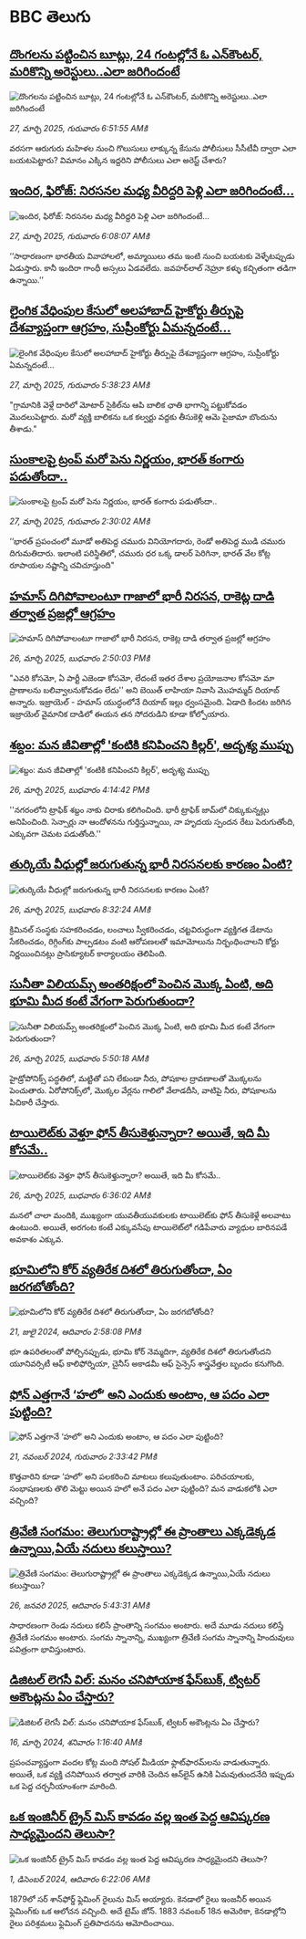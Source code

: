 # BBC తెలుగు## [దొంగలను పట్టించిన బూట్లు, 24 గంటల్లోనే ఓ ఎన్‌కౌంటర్, మరికొన్ని అరెస్టులు..ఎలా జరిగిందంటే](https://www.bbc.com/telugu/articles/ckg85n863nlo?at_campaign=githubrss)![దొంగలను పట్టించిన బూట్లు, 24 గంటల్లోనే ఓ ఎన్‌కౌంటర్, మరికొన్ని అరెస్టులు..ఎలా జరిగిందంటే](https://ichef.bbci.co.uk/ace/standard/240/cpsprodpb/a424/live/b2c4df70-0a55-11f0-a4e7-c7ed371222d2.png)_27, మార్చి 2025, గురువారం 6:51:55 AMకి_వరసగా ఆరుగురు మహిళల నుంచి గొలుసులు లాక్కున్న కేసును పోలీసులు సీసీటీవీ ద్వారా ఎలా బయటపెట్టారు? విమానం ఎక్కిన ఇద్దరిని పోలీసులు ఎలా అరెస్ట్ చేశారు?## [ఇందిర, ఫిరోజ్: నిరసనల మధ్య వీరిద్దరి పెళ్లి ఎలా జరిగిందంటే...](https://www.bbc.com/telugu/articles/c78e2wq52g4o?at_campaign=githubrss)![ఇందిర, ఫిరోజ్: నిరసనల మధ్య వీరిద్దరి పెళ్లి ఎలా జరిగిందంటే...](https://ichef.bbci.co.uk/ace/standard/240/cpsprodpb/e09b/live/e1358c50-0a5b-11f0-88b7-5556e7b55c5e.jpg)_27, మార్చి 2025, గురువారం 6:08:07 AMకి_‘‘సాధారణంగా భారతీయ వివాహాలలో, అమ్మాయిలు తమ ఇంటి నుంచి బయటకు వెళ్ళేటప్పుడు ఏడుస్తారు. కానీ ఇందిరా గాంధీ అస్సలు ఏడవలేదు. జవహర్‌లాల్ నెహ్రూ కళ్ళు  కచ్చితంగా తడిగా ఉన్నాయి.’’## [లైంగిక వేధింపుల కేసులో అలహాబాద్ హైకోర్టు తీర్పుపై దేశవ్యాప్తంగా ఆగ్రహం,  సుప్రీంకోర్టు ఏమన్నదంటే...](https://www.bbc.com/telugu/articles/cd921y4qj7wo?at_campaign=githubrss)![లైంగిక వేధింపుల కేసులో అలహాబాద్ హైకోర్టు తీర్పుపై దేశవ్యాప్తంగా ఆగ్రహం,  సుప్రీంకోర్టు ఏమన్నదంటే...](https://ichef.bbci.co.uk/ace/standard/240/cpsprodpb/d336/live/745d9b70-0ab7-11f0-9862-a9a842fe5e0b.jpg)_27, మార్చి 2025, గురువారం 5:38:23 AMకి_"గ్రామానికి వెళ్లే దారిలో మోటార్ సైకిల్‌ను ఆపి బాలిక ఛాతి భాగాన్ని పట్టుకోవడం మొదలుపెట్టారు. మరో వ్యక్తి బాలికను ఒక కల్వర్టు వద్దకు తీసుకెళ్లి ఆమె పైజామా బొందును తీశాడు."## [సుంకాలపై ట్రంప్ మరో పెను నిర్ణయం, భారత్‌ కంగారు పడుతోందా..](https://www.bbc.com/telugu/articles/czx79kle3x6o?at_campaign=githubrss)![సుంకాలపై ట్రంప్ మరో పెను నిర్ణయం, భారత్‌ కంగారు పడుతోందా..](https://ichef.bbci.co.uk/ace/standard/240/cpsprodpb/d3c4/live/03f84ae0-0a5f-11f0-88b7-5556e7b55c5e.jpg)_27, మార్చి 2025, గురువారం 2:30:02 AMకి_‘‘భారత్ ప్రపంచంలో మూడో అతిపెద్ద చమురు వినియోగదారు, రెండో అతిపెద్ద ముడి చమురు దిగుమతిదారు. ఇలాంటి పరిస్థితిలో, చమురు ధర ఒక్క డాలర్ పెరిగినా, భారత్ వేల కోట్ల రూపాయల నష్టాన్ని చవిచూస్తుంది"## [హమాస్ దిగిపోవాలంటూ గాజాలో భారీ నిరసన, రాకెట్ల దాడి తర్వాత ప్రజల్లో ఆగ్రహం](https://www.bbc.com/telugu/articles/cwyn0grnwx1o?at_campaign=githubrss)![హమాస్ దిగిపోవాలంటూ గాజాలో భారీ నిరసన, రాకెట్ల దాడి తర్వాత ప్రజల్లో ఆగ్రహం](https://ichef.bbci.co.uk/ace/standard/240/cpsprodpb/f68b/live/67bd7040-0a38-11f0-80d5-ff7a1f4f7e48.jpg)_26, మార్చి 2025, బుధవారం 2:50:03 PMకి_"ఎవరి కోసమో, ఏ పార్టీ ఎజెండా కోసమో, లేదంటే ఇతర దేశాల ప్రయోజనాల కోసమో మా ప్రాణాలను బలివ్వాలనుకోవడం లేదు'' అని బెయిత్ లాహియా నివాసి మొహమ్మద్ దియాబ్ అన్నారు. ఇజ్రాయెల్ - హమాస్ యుద్ధంలోనే దియాబ్ ఇల్లు ధ్వంసమైంది. ఏడాది కిందట జరిగిన ఇజ్రాయెల్ వైమానిక దాడిలో ఈయన తన సోదరుడిని కూడా కోల్పోయారు.## [శబ్దం: మన జీవితాల్లో 'కంటికి కనిపించని కిల్లర్', అదృశ్య ముప్పు](https://www.bbc.com/telugu/articles/c5y0l70qg47o?at_campaign=githubrss)![శబ్దం: మన జీవితాల్లో 'కంటికి కనిపించని కిల్లర్', అదృశ్య ముప్పు](https://ichef.bbci.co.uk/ace/standard/240/cpsprodpb/946b/live/f26acd40-0a5c-11f0-a11e-e35bec1405a8.jpg)_26, మార్చి 2025, బుధవారం 4:14:42 PMకి_''నగరంలోని ట్రాఫిక్ శబ్దం నాకు చిరాకు కలిగించింది. భారీ ట్రాఫిక్ జామ్‌లో చిక్కుకున్నట్లు అనిపించింది. సెన్సార్లు నా ఆందోళనను గుర్తిస్తున్నాయి, నా హృదయ స్పందన రేటు పెరుగుతోంది, ఎక్కువగా చెమట పడుతోంది.''## [తుర్కియే వీధుల్లో జరుగుతున్న భారీ నిరసనలకు కారణం ఏంటి?](https://www.bbc.com/telugu/articles/cly64mmn9rgo?at_campaign=githubrss)![తుర్కియే వీధుల్లో జరుగుతున్న భారీ నిరసనలకు కారణం ఏంటి?](https://ichef.bbci.co.uk/ace/standard/240/cpsprodpb/5e6e/live/ac7c2880-0a1e-11f0-97d3-37df2b293ed1.jpg)_26, మార్చి 2025, బుధవారం 8:32:24 AMకి_క్రిమినల్ సంస్థకు సహకరించడం, లంచాలు స్వీకరించడం, చట్టవిరుద్ధంగా వ్యక్తిగత డేటాను సేకరించడం, రిగ్గింగ్‌కు పాల్పడటం వంటి ఆరోపణలతో ఇమామోలును నిర్బంధించాలని కోర్టు నిర్ణయించినట్లు ప్రాసిక్యూటర్ కార్యాలయం తెలిపింది.## [సునీతా విలియమ్స్ అంతరిక్షంలో పెంచిన మొక్క ఏంటి, అది భూమి మీద కంటే వేగంగా పెరుగుతుందా?](https://www.bbc.com/telugu/articles/c1mn43gmj39o?at_campaign=githubrss)![సునీతా విలియమ్స్ అంతరిక్షంలో పెంచిన మొక్క ఏంటి, అది భూమి మీద కంటే వేగంగా పెరుగుతుందా?](https://ichef.bbci.co.uk/ace/standard/240/cpsprodpb/931a/live/71e4f570-0966-11f0-94d4-6f954f5dcfa3.jpg)_26, మార్చి 2025, బుధవారం 5:50:18 AMకి_హైడ్రోపోనిక్స్‌ పద్ధతిలో, మట్టితో పని లేకుండా నీరు, పోషకాల ద్రావణాలతో మొక్కలను పెంచుతారు. ఏరోపోనిక్స్‌లో, మొక్కల వేర్లను గాలిలో వేలాడదీసి, వాటిపై నీరు, పోషకాలను పిచికారీ చేస్తారు.## [టాయిలెట్‌‌‌కు వెళ్తూ ఫోన్ తీసుకెళ్తున్నారా? అయితే, ఇది మీ కోసమే..](https://www.bbc.com/telugu/articles/cdxq3wkxw4vo?at_campaign=githubrss)![టాయిలెట్‌‌‌కు వెళ్తూ ఫోన్ తీసుకెళ్తున్నారా? అయితే, ఇది మీ కోసమే..](https://ichef.bbci.co.uk/ace/standard/240/cpsprodpb/0fbd/live/d348f780-097a-11f0-88b7-5556e7b55c5e.jpg)_26, మార్చి 2025, బుధవారం 6:36:02 AMకి_మనలో చాలా మందికి, ముఖ్యంగా యువతీయువకులకు టాయిలెట్‌కు ఫోన్ తీసుకెళ్లే అలవాటు ఉంటుంది. అయితే, అరగంట కంటే ఎక్కువసేపు టాయిలెట్‌లో గడిపేవారు వ్యాధుల బారినపడే అవకాశం ఎక్కువ.## [భూమిలోని కోర్ వ్యతిరేక దిశలో తిరుగుతోందా, ఏం జరగబోతోంది?](https://www.bbc.com/telugu/articles/crgr7rnd7g4o?at_campaign=githubrss)![భూమిలోని కోర్ వ్యతిరేక దిశలో తిరుగుతోందా, ఏం జరగబోతోంది?](https://ichef.bbci.co.uk/ace/standard/240/cpsprodpb/cc28/live/4457bc00-3ec3-11ef-b2f4-77406157b906.jpg)_21, జులై 2024, ఆదివారం 2:58:08 PMకి_భూ ఉపరితలంతో పోల్చినప్పుడు, భూమి కోర్ నెమ్మదిగా, వ్యతిరేక దిశలో తిరుగుతోందని యూనివర్సిటీ ఆఫ్ కాలిఫోర్నియా, చైనీస్ అకాడమీ ఆఫ్ సైన్సెస్‌ శాస్త్రవేత్తల బృందం కనుగొంది.## [ఫోన్ ఎత్తగానే ‘హలో’ అని ఎందుకు అంటాం, ఆ పదం ఎలా పుట్టింది?](https://www.bbc.com/telugu/articles/cgj7x7gdjq4o?at_campaign=githubrss)![ఫోన్ ఎత్తగానే ‘హలో’ అని ఎందుకు అంటాం, ఆ పదం ఎలా పుట్టింది?](https://ichef.bbci.co.uk/ace/standard/240/cpsprodpb/0618/live/7a20ebb0-a807-11ef-b21e-5359bd56d02f.jpg)_21, నవంబర్ 2024, గురువారం 2:33:42 PMకి_కొత్తవారిని కూడా ‘హలో’ అని పలకరించి మాటలు కలుపుతుంటాం.  పరిచయాలకు, సంభాషణలకు తొలి మెట్టు అయిన హలో అనే పదం ఎలా పుట్టింది? మన వాడుకలోకి ఎలా వచ్చింది?## [త్రివేణి సంగమం: తెలుగురాష్ట్రాల్లో ఈ ప్రాంతాలు ఎక్కడెక్కడ ఉన్నాయి,ఏయే నదులు కలుస్తాయి? ](https://www.bbc.com/telugu/articles/cz7elrr17jeo?at_campaign=githubrss)![త్రివేణి సంగమం: తెలుగురాష్ట్రాల్లో ఈ ప్రాంతాలు ఎక్కడెక్కడ ఉన్నాయి,ఏయే నదులు కలుస్తాయి? ](https://ichef.bbci.co.uk/ace/standard/240/cpsprodpb/9dad/live/7f50e780-da42-11ef-a37f-eba91255dc3d.jpg)_26, జనవరి 2025, ఆదివారం 5:43:31 AMకి_సాధారణంగా రెండు నదులు కలిసే ప్రాంతాన్ని సంగమం అంటారు. అదే మూడు నదులు కలిస్తే త్రివేణి సంగమం అంటారు. సంగమ స్నానాన్ని, ముఖ్యంగా త్రివేణి సంగమ స్నానాన్ని హిందువులు పవిత్రంగా భావిస్తుంటారు.## [డిజిటల్ లెగసీ విల్: మనం చనిపోయాక ఫేస్‌బుక్, ట్విటర్‌ అకౌంట్లను ఏం చేస్తారు?](https://www.bbc.com/telugu/articles/cx0zl1qeyq2o?at_campaign=githubrss)![డిజిటల్ లెగసీ విల్: మనం చనిపోయాక ఫేస్‌బుక్, ట్విటర్‌ అకౌంట్లను ఏం చేస్తారు?](https://ichef.bbci.co.uk/ace/standard/240/cpsprodpb/bea2/live/2323ffd0-e2d4-11ee-9410-0f893255c2a0.jpg)_16, మార్చి 2024, శనివారం 1:16:40 AMకి_ప్రపంచవ్యాప్తంగా వందల కోట్ల మంది సోషల్ మీడియా ఫ్లాట్‌ఫారమ్‌లను వాడుతున్నారు. అయితే, ఒక వ్యక్తి చనిపోయిన తర్వాత వారికి చెందిన ఆన్‌లైన్ ఉనికి ఏమవుతుందనేది ఇప్పుడు ఒక పెద్ద చర్చనీయాంశంగా మారింది.## [ఒక ఇంజినీర్ ట్రైన్ మిస్ కావడం వల్ల ఇంత పెద్ద ఆవిష్కరణ సాధ్యమైందని తెలుసా?](https://www.bbc.com/telugu/articles/c774y4mdrgdo?at_campaign=githubrss)![ఒక ఇంజినీర్ ట్రైన్ మిస్ కావడం వల్ల ఇంత పెద్ద ఆవిష్కరణ సాధ్యమైందని తెలుసా?](https://ichef.bbci.co.uk/ace/standard/240/cpsprodpb/d07c/live/d2f92490-ab19-11ef-8264-5f9791599833.jpg)_1, డిసెంబర్ 2024, ఆదివారం 6:22:06 AMకి_1879లో సర్ శాన్‌ఫోర్డ్ ఫ్లెమింగ్ రైలును మిస్ అయ్యారు. కెనడాలో రైలు ఇంజనీర్ అయిన ఫ్లెమింగ్‌కు ఒక ఆలోచన వచ్చింది. అదే టైమ్ జోన్‌. 
1883 నవంబర్ 18న అమెరికా, కెనడాల్లోని రైలు పరిశ్రమలు ఫ్లెమింగ్ ప్రతిపాదనను ఆమోదించాయి.